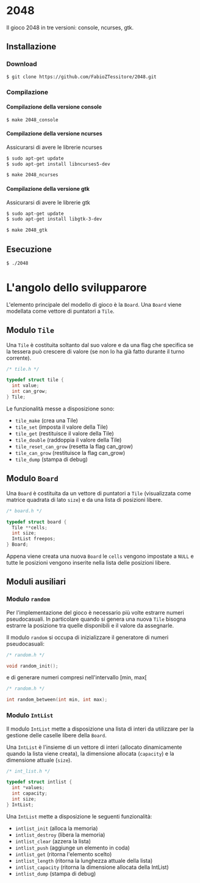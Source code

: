 # 2048

Il gioco 2048 in tre versioni: console, ncurses, gtk.

## Installazione

### Download
```bash
$ git clone https://github.com/FabioZTessitore/2048.git
```

### Compilazione

#### Compilazione della versione console
```bash
$ make 2048_console
```

#### Compilazione della versione ncurses
Assicurarsi di avere le librerie ncurses
```bash
$ sudo apt-get update
$ sudo apt-get install libncurses5-dev
```
```bash
$ make 2048_ncurses
```

#### Compilazione della versione gtk
Assicurarsi di avere le librerie gtk
```bash
$ sudo apt-get update
$ sudo apt-get install libgtk-3-dev
```
```bash
$ make 2048_gtk
```

## Esecuzione
```bash
$ ./2048
```

# L'angolo dello svilupparore

L'elemento principale del modello di gioco è la `Board`. Una `Board` viene modellata come
vettore di puntatori a `Tile`.

## Modulo `Tile`

Una `Tile` è costituita soltanto dal suo valore e da una flag
che specifica se la tessera può crescere di valore (se non lo ha già fatto
durante il turno corrente).
```c
/* tile.h */

typedef struct tile {
  int value;
  int can_grow;
} Tile;
```

Le funzionalità messe a disposizione sono:
- `tile_make` (crea una Tile)
- `tile_set` (imposta il valore della Tile)
- `tile_get` (restituisce il valore della Tile)
- `tile_double` (raddoppia il valore della Tile)
- `tile_reset_can_grow` (resetta la flag can_grow)
- `tile_can_grow` (restituisce la flag can_grow)
- `tile_dump` (stampa di debug)

## Modulo `Board`

Una `Board` è costituita da un vettore di puntatori a `Tile` (visualizzata
come matrice quadrata di lato `size`) e da una lista di posizioni libere.
```c
/* board.h */

typedef struct board {
  Tile **cells;
  int size;
  IntList freepos;
} Board;
```
Appena viene creata una nuova `Board` le `cells` vengono impostate a `NULL`
e tutte le posizioni vengono inserite nella lista delle posizioni libere.

## Moduli ausiliari

### Modulo `random`

Per l'implementazione del gioco è necessario più volte
estrarre numeri pseudocasuali. In particolare quando si
genera una nuova `Tile` bisogna estrarre la posizione
tra quelle disponibili e il valore da assegnarle.

Il modulo `random` si occupa di inizializzare il generatore di numeri
pseudocasuali:
```c
/* random.h */

void random_init();
```

e di generare numeri compresi nell'intervallo [min, max[
```c
/* random.h */

int random_between(int min, int max);
```

### Modulo `IntList`

Il modulo `IntList` mette a disposizione una lista di interi
da utilizzare per la gestione delle caselle libere della `Board`.

Una `IntList` è l'insieme di un vettore di interi (allocato dinamicamente
quando la lista viene creata), la dimensione allocata (`capacity`)
e la dimensione attuale (`size`).
```c
/* int_list.h */

typedef struct intlist {
  int *values;
  int capacity;
  int size;
} IntList;
```

Una `IntList` mette a disposizione le seguenti funzionalità:
- `intlist_init` (alloca la memoria)
- `intlist_destroy` (libera la memoria)
- `intlist_clear` (azzera la lista)
- `intlist_push` (aggiunge un elemento in coda)
- `intlist_get` (ritorna l'elemento scelto)
- `intlist_length` (ritorna la lunghezza attuale della lista)
- `intlist_capacity` (ritorna la dimensione allocata della IntList)
- `intlist_dump` (stampa di debug)
